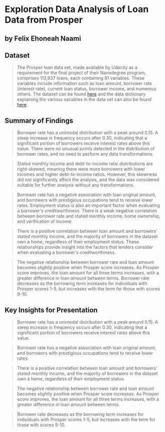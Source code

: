 # Exploration Data Analysis of Loan Data from Prosper
## by Felix Ehoneah Naami


## Dataset

> The Prosper loan data set, made available by Udacity as a requirement for the final project of their Nanodegree program, comprises 113,937 loans, each containing 81 variables. These variables include information such as loan amount, borrower rate (interest rate), current loan status, borrower income, and numerous others.
The dataset can be found [here](https://www.google.com/url?q=https://www.google.com/url?q%3Dhttps://s3.amazonaws.com/udacity-hosted-downloads/ud651/prosperLoanData.csv%26amp;sa%3DD%26amp;ust%3D1581581520570000&sa=D&source=editors&ust=1677706425947762&usg=AOvVaw1RCUjXcSlITmmQLJd8vVWN) and the data dictionary explaining the various variables in the data set can also be found [here](https://www.google.com/url?q=https://docs.google.com/spreadsheet/ccc?key%3D0AllIqIyvWZdadDd5NTlqZ1pBMHlsUjdrOTZHaVBuSlE%26usp%3Dsharing&sa=D&source=editors&ust=1677706425948414&usg=AOvVaw0wLEVbH6AdpVkYb4w0Sq0P).


## Summary of Findings

>Borrower rate has a unimodal distribution with a peak around 0.15. A steep increase in frequency occurs after 0.30, indicating that a significant portion of borrowers receive interest rates above this value. There were no unusual points detected in the distribution of borrower rates, and no need to perform any data transformations.

>Stated monthly income and debt-to-income ratio distributions are right-skewed, meaning there were more borrowers with lower incomes and higher debt-to-income ratios. However, this skewness did not significantly affect the analysis, and the data was considered suitable for further analysis without any transformations.

>Borrower rate has a negative association with loan original amount, and borrowers with prestigious occupations tend to receive lower rates. Employment status is also an important factor when evaluating a borrower's creditworthiness. There is a weak negative correlation between borrower rate and stated monthly income, home ownership, and verification of income.

>There is a positive correlation between loan amount and borrowers' stated monthly income, and the majority of borrowers in the dataset own a home, regardless of their employment status. These relationships provide insight into the factors that lenders consider when evaluating a borrower's creditworthiness.

>The negative relationship between borrower rate and loan amount becomes slightly positive when Prosper score increases. As Prosper score improves, the loan amount for all three terms increases, with a greater difference in loan amount between terms. Borrower rate decreases as the borrowing term increases for individuals with Prosper scores 1-5, but increases with the term for those with scores 9-10.


## Key Insights for Presentation

>Borrower rate has a unimodal distribution with a peak around 0.15. A steep increase in frequency occurs after 0.30, indicating that a significant portion of borrowers receive interest rates above this value.

>Borrower rate has a negative association with loan original amount, and borrowers with prestigious occupations tend to receive lower rates.

>There is a positive correlation between loan amount and borrowers' stated monthly income, and the majority of borrowers in the dataset own a home, regardless of their employment status.

>The negative relationship between borrower rate and loan amount becomes slightly positive when Prosper score increases. As Prosper score improves, the loan amount for all three terms increases, with a greater difference in loan amount between terms.

>Borrower rate decreases as the borrowing term increases for individuals with Prosper scores 1-5, but increases with the term for those with scores 9-10.